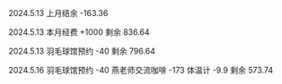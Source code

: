 2024.5.13 上月结余 -163.36

2024.5.13 本月经费 +1000 剩余 836.64

2024.5.13 羽毛球馆预约 -40 剩余 796.64

2024.5.16 羽毛球馆预约 -40 燕老师交流咖啡 -173 体温计 -9.9 剩余 573.74
